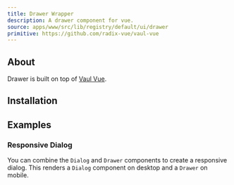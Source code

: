 ```yaml
---
title: Drawer Wrapper
description: A drawer component for vue.
source: apps/www/src/lib/registry/default/ui/drawer
primitive: https://github.com/radix-vue/vaul-vue
---
```


<ComponentPreview name="DrawerWrapperDemo" />

## About

Drawer is built on top of [Vaul Vue](https://github.com/radix-vue/vaul-vue).

## Installation

<TabPreview name="CLI">
<template #CLI>

```bash
npx shadcn-vue@latest add wrapper-drawer
```
</template>
<template #Manual>

<Steps>

### Create new component (ex: `@/components/ui/drawer/DrawerWrapper.vue`) and copy and paste the following code into your project

```vue
<script lang="ts" setup>
import type { DrawerRootEmits, DrawerRootProps } from 'vaul-vue'
import { useForwardPropsEmits } from 'radix-vue'
import {
  Drawer,
  DrawerClose,
  DrawerContent,
  DrawerDescription,
  DrawerFooter,
  DrawerHeader,
  DrawerTitle,
  DrawerTrigger
} from '.'

const props = withDefaults(
  defineProps<
    DrawerRootProps & {
      title?: string
      description?: string
    }
  >(),
  {
    shouldScaleBackground: true
  }
)

const emits = defineEmits<DrawerRootEmits>()
const modelValue = defineModel<boolean>()
const forwarded = useForwardPropsEmits(props, emits)
</script>

<template>
  <Drawer v-bind="forwarded" v-model:open="modelValue">
    <DrawerTrigger as-child>
      <slot name="trigger" />
    </DrawerTrigger>
    <DrawerContent>
      <DrawerHeader class="text-left">
        <DrawerTitle v-if="props.title">
          {{ props.title }}
        </DrawerTitle>
        <DrawerDescription v-if="props.description">
          {{ props.description }}
        </DrawerDescription>
      </DrawerHeader>
      <slot />
    </DrawerContent>
  </Drawer>
</template>
```

### Import and use that new component into project

```vue
<script setup lang="ts">
import DrawerWrapper from '@/components/ui/drawer/DrawerWrapper'
</script>

<template>
  <DrawerWrapper
    title="Notifications"
    description="You have 3 unread messages."
  >
    // Content here
  </DrawerWrapper>
</template>
```
</Steps>

</template>
</TabPreview>

## Examples

### Responsive Dialog

You can combine the `Dialog` and `Drawer` components to create a responsive dialog. This renders a `Dialog` component on desktop and a `Drawer` on mobile.

<ComponentPreview name="DrawerDialog" />
